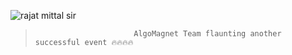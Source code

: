 ![rajat mittal sir](https://user-images.githubusercontent.com/74143496/133963485-1aab70b3-4871-4a37-9489-7849738e85cd.jpeg)

>                           AlgoMagnet Team flaunting another successful event 🔥🔥🔥🔥
